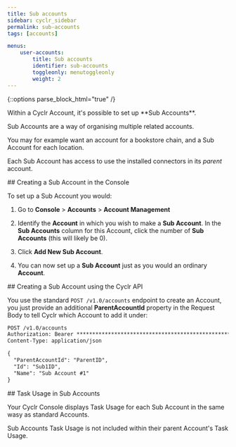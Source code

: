 ```yaml
---
title: Sub accounts
sidebar: cyclr_sidebar
permalink: sub-accounts
tags: [accounts]

menus:
    user-accounts:
        title: Sub accounts
        identifier: sub-accounts
        toggleonly: menutoggleonly
        weight: 2
---
```

{::options parse_block_html="true" /}
<section class="card">
Within a Cyclr Account, it's possible to set up **Sub Accounts**.

Sub Accounts are a way of organising multiple related accounts.

You may for example want an account for a bookstore chain, and a Sub Account for each location.

Each Sub Account has access to use the installed connectors in its *parent* account.


</section>
<section class="card">
## Creating a Sub Account in the Console

To set up a Sub Account you would:

1. Go to **Console** > **Accounts** > **Account Management**

2. Identify the **Account** in which you wish to make a **Sub Account**.  In the **Sub Accounts** column for this Account, click the number of **Sub Accounts** (this will likely be 0).

3. Click **Add New Sub Account**.

4. You can now set up a **Sub Account** just as you would an ordinary **Account**.


</section>
<section class="card">
## Creating a Sub Account using the Cyclr API

You use the standard `POST /v1.0/accounts` endpoint to create an Account, you just provide an additional **ParentAccountId** property in the Request Body to tell Cyclr which Account to add it under:

```html
POST /v1.0/accounts
Authorization: Bearer ****************************************************************
Content-Type: application/json

{
  "ParentAccountId": "ParentID",
  "Id": "Sub1ID",
  "Name": "Sub Account #1"
}
```


</section>
<section class="card">
## Task Usage in Sub Accounts

Your Cyclr Console displays Task Usage for each Sub Account in the same wasy as standard Accounts.

Sub Accounts Task Usage is not included within their parent Account's Task Usage.

</section>
